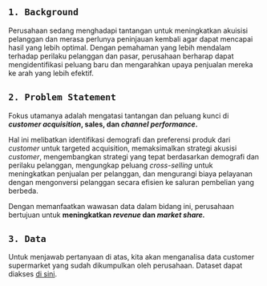 ## `1. Background`

Perusahaan sedang menghadapi tantangan untuk meningkatkan akuisisi pelanggan dan merasa perlunya peninjauan kembali agar dapat mencapai hasil yang lebih optimal. Dengan pemahaman yang lebih mendalam terhadap perilaku pelanggan dan pasar, perusahaan berharap dapat mengidentifikasi peluang baru dan mengarahkan upaya penjualan mereka ke arah yang lebih efektif.

## `2. Problem Statement`

Fokus utamanya adalah mengatasi tantangan dan peluang kunci di ***customer acquisition*, sales, dan *channel performance*.**

Hal ini melibatkan identifikasi demografi dan preferensi produk dari *customer* untuk targeted acquisition, memaksimalkan strategi akusisi *customer*, mengembangkan strategi yang tepat berdasarkan demografi dan perilaku pelanggan, mengungkap peluang *cross-selling* untuk meningkatkan penjualan per pelanggan, dan mengurangi biaya pelayanan dengan mengonversi pelanggan secara efisien ke saluran pembelian yang berbeda.

Dengan memanfaatkan wawasan data dalam bidang ini, perusahaan bertujuan untuk **meningkatkan *revenue* dan *market share.***

## `3. Data`

Untuk menjawab pertanyaan di atas, kita akan menganalisa data customer supermarket yang sudah dikumpulkan oleh perusahaan. Dataset dapat diakses [di sini](https://drive.google.com/drive/folders/1WodnBbuYTvsF0-6HTuQABQ0KCS31lqbK).
